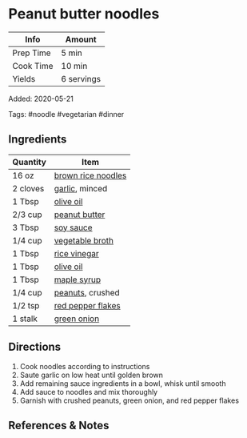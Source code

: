 # Peanut butter noodles

| Info      | Amount     |
| --------- | ---------- |
| Prep Time | 5 min      |
| Cook Time | 10 min     |
| Yields    | 6 servings |

Added: 2020-05-21

Tags: #noodle #vegetarian #dinner

## Ingredients

| Quantity | Item                                                        |
| -------- | ----------------------------------------------------------- |
| 16 oz    | [brown rice noodles](../_ingredients/rice-noodles.md) |
| 2 cloves | [garlic](../_ingredients/garlic.md), minced                 |
| 1 Tbsp   | [olive oil](../_ingredients/olive-oil.md)                   |
| 2/3 cup  | [peanut butter](../_ingredients/peanut-butter.md)           |
| 3 Tbsp   | [soy sauce](../_ingredients/soy-sauce.md)                   |
| 1/4 cup  | [vegetable broth](../_ingredients/vegetable-broth.md)       |
| 1 Tbsp   | [rice vinegar](../_ingredients/rice-vinegar.md)             |
| 1 Tbsp   | [olive oil](../_ingredients/olive-oil.md)                   |
| 1 Tbsp   | [maple syrup](../_ingredients/maple-syrup.md)               |
| 1/4 cup  | [peanuts](../_ingredients/peanuts.md), crushed              |
| 1/2 tsp  | [red pepper flakes](../_ingredients/red-pepper-flakes.md)   |
| 1 stalk  | [green onion](../_ingredients/green-onion.md)               |

## Directions

1. Cook noodles according to instructions
2. Saute garlic on low heat until golden brown
3. Add remaining sauce ingredients in a bowl, whisk until smooth
4. Add sauce to noodles and mix thoroughly
5. Garnish with crushed peanuts, green onion, and red pepper flakes

## References & Notes

[^1]: [Original recipe](https://eatwithclarity.com/spicy-peanut-butter-noodles/print/9682/)
